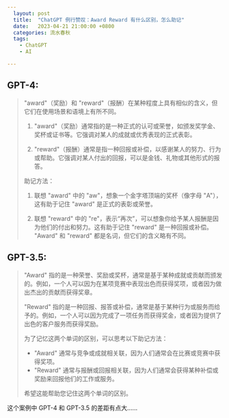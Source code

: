 ```yaml
---
  layout: post
  title:  "ChatGPT 例行赞叹：Award Reward 有什么区别，怎么助记"
  date:   2023-04-21 21:00:00 +0800
  categories: 流水春秋
  tags:
    - ChatGPT
    - AI

---
```




## GPT-4:

> "award"（奖励）和 "reward"（报酬）在某种程度上具有相似的含义，但它们在使用场景和语境上有所不同。
>
> 1. "award"（奖励）通常指的是一种正式的认可或荣誉，如颁发奖学金、奖杯或证书等。它强调对某人的成就或优秀表现的正式表彰。
>
> 2. "reward"（报酬）通常是指一种回报或补偿，以感谢某人的努力、行为或帮助。它强调对某人付出的回报，可以是金钱、礼物或其他形式的报答。
>
> 助记方法：
>
> 1. 联想 "award" 中的 "aw"，想象一个金字塔顶端的奖杯（像字母 "A"），这有助于记住 "award" 是正式的表彰或荣誉。
>
> 2. 联想 "reward" 中的 "re"，表示“再次”，可以想象你给予某人报酬是因为他们的付出和努力。这有助于记住 "reward" 是一种回报或补偿。
>    "Award" 和 "reward" 都是名词，但它们的含义略有不同。

## GPT-3.5:

> "Award" 指的是一种荣誉、奖励或奖杯，通常是基于某种成就或贡献而颁发的。例如，一个人可以因为在某项竞赛中表现出色而获得奖项，或者因为做出杰出的贡献而获得奖章。
>
> "Reward" 指的是一种回报、报答或补偿，通常是基于某种行为或服务而给予的。例如，一个人可以因为完成了一项任务而获得奖金，或者因为提供了出色的客户服务而获得奖励。
>
> 为了记忆这两个单词的区别，可以思考以下助记方法：
>
> - "Award" 通常与竞争或成就相关联，因为人们通常会在比赛或竞赛中获得奖项。
> - "Reward" 通常与报酬或回报相关联，因为人们通常会获得某种补偿或奖励来回报他们的工作或服务。
>
> 希望这能帮助您记住这两个单词的区别。

这个案例中 GPT-4 和 GPT-3.5 的差距有点大……